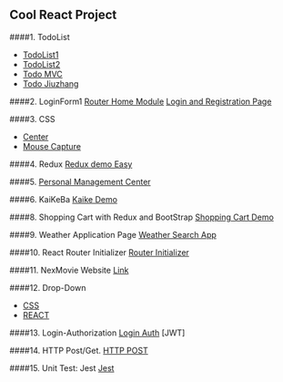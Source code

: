 ## Cool React Project

####1. TodoList 
* [TodoList1](https://github.com/540792740/2020InterviewPerpare/tree/master/src/React/todo-list-jun26) 
* [TodoList2](https://github.com/540792740/2020InterviewPerpare/tree/master/src/React/todo-list-practive)
* [Todo MVC](https://github.com/540792740/2020InterviewPerpare/tree/master/src/React/kaiketodolist)
* [Todo Jiuzhang](https://github.com/540792740/JiuzhangReact/blob/main/todo-jiuzhang/src/App.js)   

####2. LoginForm1
[Router Home Module](https://github.com/540792740/2020InterviewPerpare/tree/master/src/React/react-demo01/src)
[Login and Registration Page](https://github.com/540792740/2020InterviewPerpare/tree/master/src/React/my-app)

####3. CSS
* [Center](https://github.com/540792740/React-Project/blob/master/src/CSSHTML/%E5%B1%85%E4%B8%AD.html)
* [Mouse Capture](https://github.com/540792740/2020InterviewPerpare/tree/master/src/React/content-project/src/html)

####4. Redux
[Redux demo Easy](https://github.com/540792740/2020InterviewPerpare/tree/master/src/React/jun29-siyu)

####5. [Personal Management Center](https://github.com/540792740/JiuzhangReact/tree/main/personal-app)

####6. KaiKeBa 
[Kaike Demo]()

####8. Shopping Cart with Redux and BootStrap
[Shopping Cart Demo](https://github.com/540792740/2020InterviewPerpare/tree/master/src/React/kaikeredux/src)

####9. Weather Application Page
[Weather Search App](https://github.com/540792740/2020InterviewPerpare/tree/master/src/React/weather-react/src)

####10. React Router Initializer
[Router Initializer](https://github.com/540792740/2020InterviewPerpare/tree/master/src/React/content-project/src)

####11. NexMovie Website
[Link](https://github.com/540792740/NexMovie)

####12. Drop-Down
* [CSS](https://github.com/540792740/React-Project/blob/master/src/React/content-project/src/html/dropDown.html)
* [REACT](https://github.com/540792740/React-Project/blob/master/src/React/content-project/src/Component/DropDown.js)

####13. Login-Authorization
[Login Auth](https://github.com/540792740/React-Project/tree/master/src/React/content-project/src/loginAuth)
[JWT]

####14. HTTP Post/Get.
[HTTP POST](https://github.com/540792740/React-Project/tree/master/src/React/content-project/src/HttpPost)

####15. Unit Test: Jest
[Jest](https://github.com/540792740/React-Project/tree/master/src/React/unit-test)
